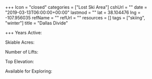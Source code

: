 +++
Icon = "closed"
categories = ["Lost Ski Area"]
cshUrl = ""
date = "2019-03-13T06:00:00+00:00"
lastmod = ""
lat = 38.104476
lng = -107.956035
refName = ""
refUrl = ""
resources = []
tags = ["skiing", "winter"]
title = "Dallas Divide"

+++
Years Active:

Skiable Acres:

Number of Lifts:

Top Elevation:

Available for Exploring: